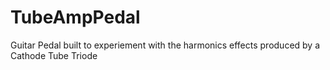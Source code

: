 # TubeAmpPedal
 
Guitar Pedal built to experiement with the harmonics effects produced by a Cathode Tube Triode